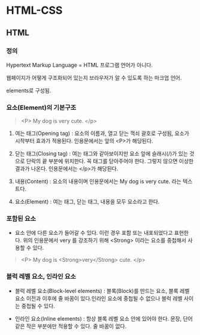 # HTML-CSS

## HTML

### 정의

Hypertext Markup Language = HTML
프로그램 언어가 아니다.

웹페이지가 어떻게 구조화되어 있는지 브라우저가 알 수 있도록 하는 마크업 언어.

elements로 구성됨.


### 요소(Element)의 기본구조

> \<P> My dog is very cute. </p\>

1. 여는 태그(Opening tag) : 요소의 이름과, 열고 닫는 꺽쇠 괄호로 구성됨, 요소가 시작부터 효과가 적용된다. 인용문에서는 앞의 \<P\>가 해당된다.

2. 닫는 태그(Closing tag) : 여는 태그와 같아보이지만 요소 앞에 슬래시(/)가 있는 것으로 단락의 끝 부분에 위치한다. 꼭 태그를 닫아주어야 한다. 그렇지 않으면 이상한 결과가 나온다. 인용문에서는 \</p\>가 해당된다.

3. 내용(Content) : 요소의 내용이며 인용문에서는 My dog is very cute. 라는 텍스트다.

4. 요소(Element) : 여는 태그, 닫는 태그, 내용을 모두 요소라고 한다.

### 포함된 요소

+ 요소 안에 다른 요소가 들어갈 수 있다. 이런 경우 포함 또는 내포되었다고 표현한다. 위의 인용문에서 very 를 강조하기 위해 \<Strong\> 이라는 요소를 중첩해서 사용할 수 있다.

> \<P> My dog is \<Strong>very</Strong\></Strong> cute. </p\>

### 블럭 레벨 요소, 인라인 요소

+ 블럭 레벨 요소(Block-level elements) : 블록(Block)를 만드는 요소, 블록 레벨 요소 이전과 이후에 줄 바꿈이 있다.인라인 요소에 중첩될 수 없으나 블럭 레벨 사이는 중첩될 수 있다.

+ 인라인 요소(Inline elements) : 항상 블록 레벨 요소 안에 있어야 한다. 문장, 단어 같은 작은 부분에만 적용할 수 있다. 줄 바꿈이 없다. 


